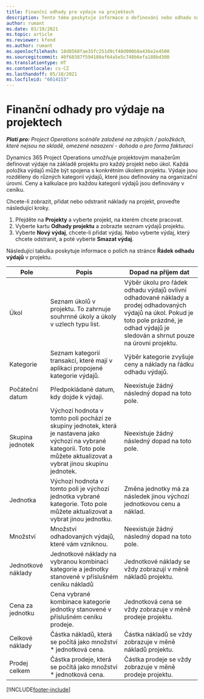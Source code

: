 ```yaml
---
title: Finanční odhady pro výdaje na projektech
description: Tento téma poskytuje informace o definování nebo odhadu nákladů na projekt.
author: rumant
ms.date: 03/19/2021
ms.topic: article
ms.reviewer: kfend
ms.author: rumant
ms.openlocfilehash: 18d8568fae35fc251d9cf48d900b8a436e2e4500
ms.sourcegitcommit: 40f68387f594180af64a5e5c748b6efa188bd300
ms.translationtype: HT
ms.contentlocale: cs-CZ
ms.lasthandoff: 05/10/2021
ms.locfileid: "6014153"
---
```

# <a name="financial-estimates-for-expenses-on-projects"></a>Finanční odhady pro výdaje na projektech
_**Platí pro:** Project Operations scénáře založené na zdrojích / položkách, které nejsou na skladě, omezené nasazení - dohoda o pro forma fakturaci_

Dynamics 365 Project Operations umožňuje projektovým manažerům definovat výdaje na základě projektu pro každý projekt nebo úkol. Každá položka výdajů může být spojena s konkrétním úkolem projektu. Výdaje jsou rozděleny do různých kategorií výdajů, které jsou definovány na organizační úrovni. Ceny a kalkulace pro každou kategorii výdajů jsou definovány v ceníku. 

Chcete-li zobrazit, přidat nebo odstranit náklady na projekt, proveďte následující kroky.

1. Přejděte na **Projekty** a vyberte projekt, na kterém chcete pracovat.
2. Vyberte kartu **Odhady projektu** a zobrazte seznam výdajů projektu.
3. Vyberte **Nový výdaj**, chcete-li přidat výdaj. Nebo vyberte výdaj, který chcete odstranit, a poté vyberte **Smazat výdaj**.

Následující tabulka poskytuje informace o polích na stránce **Řádek odhadu výdajů** v projektu. 

| **Pole** | **Popis** | **Dopad na příjem dat** |
| --- | --- | --- |
| Úkol | Seznam úkolů v projektu. To zahrnuje souhrnné úkoly a úkoly v uzlech typu list. | Výběr úkolu pro řádek odhadu výdajů ovlivní odhadované náklady a prodej odhadovaných výdajů na úkol. Pokud je toto pole prázdné, je odhad výdajů je sledován a shrnut pouze na úrovni projektu. |
| Kategorie | Seznam kategorií transakcí, které mají v aplikaci propojené kategorie výdajů. | Výběr kategorie zvyšuje ceny a náklady na řádku odhadu výdajů. |
| Počáteční datum | Předpokládané datum, kdy dojde k výdaji. | Neexistuje žádný následný dopad na toto pole. |
| Skupina jednotek | Výchozí hodnota v tomto poli pochází ze skupiny jednotek, která je nastavena jako výchozí na vybrané kategorii. Toto pole můžete aktualizovat a vybrat jinou skupinu jednotek. | Neexistuje žádný následný dopad na toto pole. |
| Jednotka | Výchozí hodnota v tomto poli je výchozí jednotka vybrané kategorie. Toto pole můžete aktualizovat a vybrat jinou jednotku. | Změna jednotky má za následek jinou výchozí jednotkovou cenu a náklad. |
| Množství | Množství odhadovaných výdajů, které vám vzniknou. | Neexistuje žádný následný dopad na toto pole. |
| Jednotkové náklady | Jednotkové náklady na vybranou kombinaci kategorie a jednotky stanovené v příslušném ceníku nákladů | Jednotkové náklady se vždy zobrazují v měně nákladů projektu. |
| Cena za jednotku | Cena vybrané kombinace kategorie jednotky stanovené v příslušném ceníku prodeje. | Jednotková cena se vždy zobrazuje v měně prodeje projektu. |
| Celkové náklady | Částka nákladů, která se počítá jako množství \* jednotková cena.| Částka nákladů se vždy zobrazuje v měně nákladů projektu. |
| Prodej celkem | Částka prodeje, která se počítá jako množství \* jednotková cena. | Částka prodeje se vždy zobrazuje v měně prodeje projektu. |


[!INCLUDE[footer-include](../includes/footer-banner.md)]
